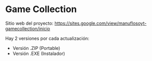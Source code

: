 # Game Collection

Sitio web del proyecto:
https://sites.google.com/view/manuflosoyt-gamecollection/inicio

Hay 2 versiones por cada actualización:
- Versión .ZIP (Portable)
- Versión .EXE (Instalador)
